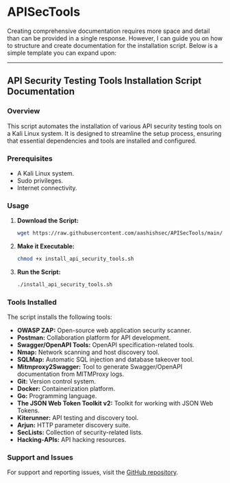 # APISecTools
Creating comprehensive documentation requires more space and detail than can be provided in a single response. However, I can guide you on how to structure and create documentation for the installation script. Below is a simple template you can expand upon:

---

## API Security Testing Tools Installation Script Documentation

### Overview

This script automates the installation of various API security testing tools on a Kali Linux system. It is designed to streamline the setup process, ensuring that essential dependencies and tools are installed and configured.

### Prerequisites

- A Kali Linux system.
- Sudo privileges.
- Internet connectivity.

### Usage

1. **Download the Script:**
    ```bash
    wget https://raw.githubusercontent.com/aashishsec/APISecTools/main/APITools.sh
    ```

2. **Make it Executable:**
    ```bash
    chmod +x install_api_security_tools.sh
    ```

3. **Run the Script:**
    ```bash
    ./install_api_security_tools.sh
    ```

### Tools Installed

The script installs the following tools:

- **OWASP ZAP:** Open-source web application security scanner.
- **Postman:** Collaboration platform for API development.
- **Swagger/OpenAPI Tools:** OpenAPI specification-related tools.
- **Nmap:** Network scanning and host discovery tool.
- **SQLMap:** Automatic SQL injection and database takeover tool.
- **Mitmproxy2Swagger:** Tool to generate Swagger/OpenAPI documentation from MITMProxy logs.
- **Git:** Version control system.
- **Docker:** Containerization platform.
- **Go:** Programming language.
- **The JSON Web Token Toolkit v2:** Toolkit for working with JSON Web Tokens.
- **Kiterunner:** API testing and discovery tool.
- **Arjun:** HTTP parameter discovery suite.
- **SecLists:** Collection of security-related lists.
- **Hacking-APIs:** API hacking resources.

### Support and Issues

For support and reporting issues, visit the [GitHub repository](https://github.com/aashishsec/APISecTools).

